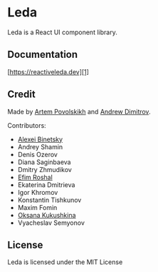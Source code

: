 # Leda

Leda is a React UI component library.


## Documentation

[https://reactiveleda.dev][1]


## Credit

Made by [Artem Povolskikh][2] and [Andrew Dimitrov][3].

Contributors:

- [Alexei Binetsky][6]
- Andrey Shamin
- Denis Ozerov
- Diana Saginbaeva
- Dmitry Zhmudikov
- [Efim Roshal][4]
- Ekaterina Dmitrieva
- Igor Khromov
- Konstantin Tishkunov
- Maxim Fomin
- [Oksana Kukushkina][5]
- Vyacheslav Semyonov


## License

Leda is licensed under the MIT License


[1]: https://reactiveleda.dev
[2]: https://github.com/Apollo-11
[3]: https://github.com/777PolarFox777
[4]: https://github.com/roshal
[5]: https://github.com/JustOxxy
[6]: https://github.com/Binetsky
